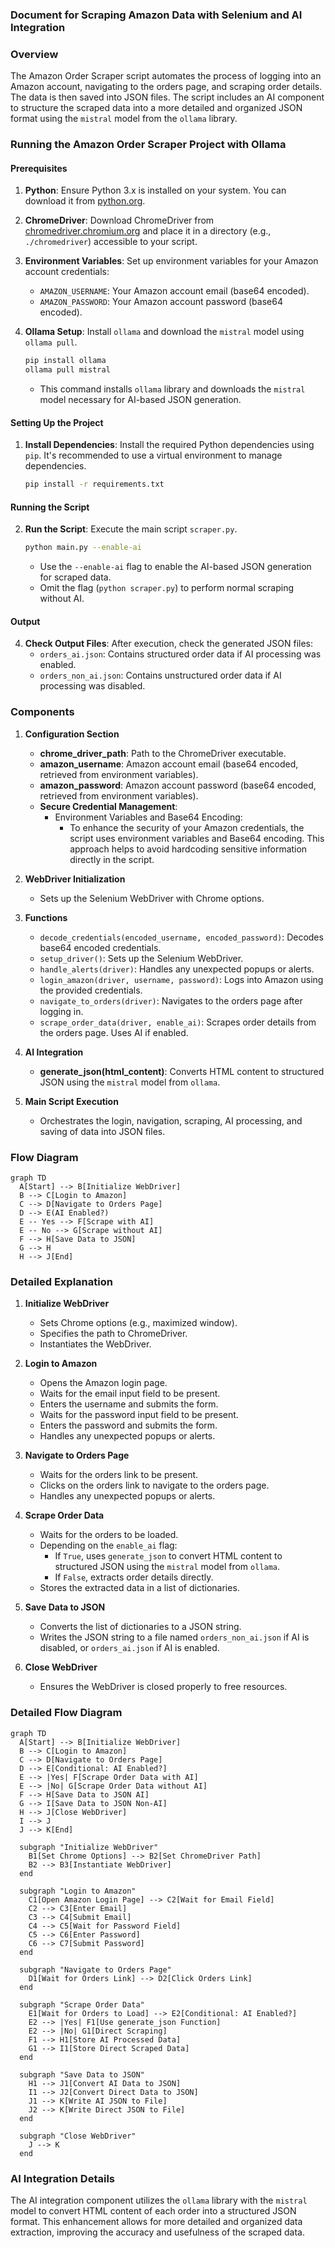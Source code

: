 
### Document for Scraping Amazon Data with Selenium and AI Integration

### Overview

The Amazon Order Scraper script automates the process of logging into an Amazon account, navigating to the orders page, and scraping order details. The data is then saved into JSON files. The script includes an AI component to structure the scraped data into a more detailed and organized JSON format using the `mistral` model from the `ollama` library.

### Running the Amazon Order Scraper Project with Ollama

#### Prerequisites

1. **Python**: Ensure Python 3.x is installed on your system. You can download it from [python.org](https://www.python.org/downloads/).

2. **ChromeDriver**: Download ChromeDriver from [chromedriver.chromium.org](https://chromedriver.chromium.org/downloads) and place it in a directory (e.g., `./chromedriver`) accessible to your script.

3. **Environment Variables**: Set up environment variables for your Amazon account credentials:
   - `AMAZON_USERNAME`: Your Amazon account email (base64 encoded).
   - `AMAZON_PASSWORD`: Your Amazon account password (base64 encoded).

4. **Ollama Setup**: Install `ollama` and download the `mistral` model using `ollama pull`.

   ```bash
   pip install ollama
   ollama pull mistral
   ```

   - This command installs `ollama` library and downloads the `mistral` model necessary for AI-based JSON generation.

#### Setting Up the Project

1. **Install Dependencies**: Install the required Python dependencies using `pip`. It's recommended to use a virtual environment to manage dependencies.

   ```bash
   pip install -r requirements.txt
   ```

#### Running the Script

2. **Run the Script**: Execute the main script `scraper.py`.

   ```bash
   python main.py --enable-ai
   ```

   - Use the `--enable-ai` flag to enable the AI-based JSON generation for scraped data.
   - Omit the flag (`python scraper.py`) to perform normal scraping without AI.

#### Output

4. **Check Output Files**: After execution, check the generated JSON files:
   - `orders_ai.json`: Contains structured order data if AI processing was enabled.
   - `orders_non_ai.json`: Contains unstructured order data if AI processing was disabled.


### Components

1. **Configuration Section**
   - **chrome_driver_path**: Path to the ChromeDriver executable.
   - **amazon_username**: Amazon account email (base64 encoded, retrieved from environment variables).
   - **amazon_password**: Amazon account password (base64 encoded, retrieved from environment variables).
   - **Secure Credential Management**:
        - Environment Variables and Base64 Encoding:
          - To enhance the security of your Amazon credentials, the script uses environment variables and Base64 encoding. This approach helps to avoid hardcoding sensitive information directly in the script.

2. **WebDriver Initialization**
   - Sets up the Selenium WebDriver with Chrome options.

3. **Functions**
   - `decode_credentials(encoded_username, encoded_password)`: Decodes base64 encoded credentials.
   - `setup_driver()`: Sets up the Selenium WebDriver.
   - `handle_alerts(driver)`: Handles any unexpected popups or alerts.
   - `login_amazon(driver, username, password)`: Logs into Amazon using the provided credentials.
   - `navigate_to_orders(driver)`: Navigates to the orders page after logging in.
   - `scrape_order_data(driver, enable_ai)`: Scrapes order details from the orders page. Uses AI if enabled.

4. **AI Integration**
   - **generate_json(html_content)**: Converts HTML content to structured JSON using the `mistral` model from `ollama`.

5. **Main Script Execution**
   - Orchestrates the login, navigation, scraping, AI processing, and saving of data into JSON files.

### Flow Diagram

```mermaid
graph TD
  A[Start] --> B[Initialize WebDriver]
  B --> C[Login to Amazon]
  C --> D[Navigate to Orders Page]
  D --> E(AI Enabled?)
  E -- Yes --> F[Scrape with AI]
  E -- No --> G[Scrape without AI]
  F --> H[Save Data to JSON]
  G --> H
  H --> J[End]
```

### Detailed Explanation

1. **Initialize WebDriver**
   - Sets Chrome options (e.g., maximized window).
   - Specifies the path to ChromeDriver.
   - Instantiates the WebDriver.

2. **Login to Amazon**
   - Opens the Amazon login page.
   - Waits for the email input field to be present.
   - Enters the username and submits the form.
   - Waits for the password input field to be present.
   - Enters the password and submits the form.
   - Handles any unexpected popups or alerts.

3. **Navigate to Orders Page**
   - Waits for the orders link to be present.
   - Clicks on the orders link to navigate to the orders page.
   - Handles any unexpected popups or alerts.

4. **Scrape Order Data**
   - Waits for the orders to be loaded.
   - Depending on the `enable_ai` flag:
     - If `True`, uses `generate_json` to convert HTML content to structured JSON using the `mistral` model from `ollama`.
     - If `False`, extracts order details directly.
   - Stores the extracted data in a list of dictionaries.

5. **Save Data to JSON**
   - Converts the list of dictionaries to a JSON string.
   - Writes the JSON string to a file named `orders_non_ai.json` if AI is disabled, or `orders_ai.json` if AI is enabled.

6. **Close WebDriver**
   - Ensures the WebDriver is closed properly to free resources.

### Detailed Flow Diagram

```mermaid
graph TD
  A[Start] --> B[Initialize WebDriver]
  B --> C[Login to Amazon]
  C --> D[Navigate to Orders Page]
  D --> E[Conditional: AI Enabled?]
  E --> |Yes| F[Scrape Order Data with AI]
  E --> |No| G[Scrape Order Data without AI]
  F --> H[Save Data to JSON AI]
  G --> I[Save Data to JSON Non-AI]
  H --> J[Close WebDriver]
  I --> J
  J --> K[End]

  subgraph "Initialize WebDriver"
    B1[Set Chrome Options] --> B2[Set ChromeDriver Path]
    B2 --> B3[Instantiate WebDriver]
  end

  subgraph "Login to Amazon"
    C1[Open Amazon Login Page] --> C2[Wait for Email Field]
    C2 --> C3[Enter Email]
    C3 --> C4[Submit Email]
    C4 --> C5[Wait for Password Field]
    C5 --> C6[Enter Password]
    C6 --> C7[Submit Password]
  end

  subgraph "Navigate to Orders Page"
    D1[Wait for Orders Link] --> D2[Click Orders Link]
  end

  subgraph "Scrape Order Data"
    E1[Wait for Orders to Load] --> E2[Conditional: AI Enabled?]
    E2 --> |Yes| F1[Use generate_json Function]
    E2 --> |No| G1[Direct Scraping]
    F1 --> H1[Store AI Processed Data]
    G1 --> I1[Store Direct Scraped Data]
  end

  subgraph "Save Data to JSON"
    H1 --> J1[Convert AI Data to JSON]
    I1 --> J2[Convert Direct Data to JSON]
    J1 --> K[Write AI JSON to File]
    J2 --> K[Write Direct JSON to File]
  end

  subgraph "Close WebDriver"
    J --> K
  end
```

### AI Integration Details

The AI integration component utilizes the `ollama` library with the `mistral` model to convert HTML content of each order into a structured JSON format. This enhancement allows for more detailed and organized data extraction, improving the accuracy and usefulness of the scraped data.